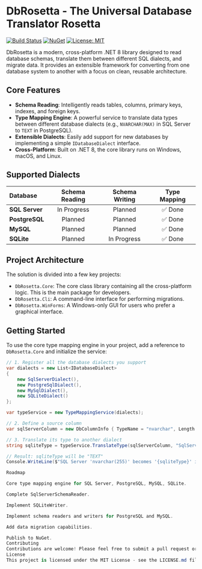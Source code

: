﻿# DbRosetta - The Universal Database Translator  Rosetta

[![Build Status](https://img.shields.io/badge/build-passing-brightgreen)](https://github.com)
[![NuGet](https://img.shields.io/nuget/v/DbRosetta.Core.svg)](https://www.nuget.org/)
[![License: MIT](https://img.shields.io/badge/License-MIT-yellow.svg)](https://opensource.org/licenses/MIT)

DbRosetta is a modern, cross-platform .NET 8 library designed to read database schemas, translate them between different SQL dialects, and migrate data. It provides an extensible framework for converting from one database system to another with a focus on clean, reusable architecture.

## Core Features
- **Schema Reading**: Intelligently reads tables, columns, primary keys, indexes, and foreign keys.
- **Type Mapping Engine**: A powerful service to translate data types between different database dialects (e.g., `NVARCHAR(MAX)` in SQL Server to `TEXT` in PostgreSQL).
- **Extensible Dialects**: Easily add support for new databases by implementing a simple `IDatabaseDialect` interface.
- **Cross-Platform**: Built on .NET 8, the core library runs on Windows, macOS, and Linux.

## Supported Dialects

| Database | Schema Reading | Schema Writing | Type Mapping |
| :--- | :---: | :---: | :---: |
| **SQL Server** | In Progress | Planned | ✅ Done |
| **PostgreSQL** | Planned | Planned | ✅ Done |
| **MySQL** | Planned | Planned | ✅ Done |
| **SQLite** | Planned | In Progress | ✅ Done |

## Project Architecture
The solution is divided into a few key projects:
- `DbRosetta.Core`: The core class library containing all the cross-platform logic. This is the main package for developers.
- `DbRosetta.Cli`: A command-line interface for performing migrations.
- `DbRosetta.WinForms`: A Windows-only GUI for users who prefer a graphical interface.

## Getting Started

To use the core type mapping engine in your project, add a reference to `DbRosetta.Core` and initialize the service:

```csharp
// 1. Register all the database dialects you support
var dialects = new List<IDatabaseDialect>
{
    new SqlServerDialect(),
    new PostgreSqlDialect(),
    new MySqlDialect(),
    new SQLiteDialect()
};

var typeService = new TypeMappingService(dialects);

// 2. Define a source column
var sqlServerColumn = new DbColumnInfo { TypeName = "nvarchar", Length = 255 };

// 3. Translate its type to another dialect
string sqliteType = typeService.TranslateType(sqlServerColumn, "SqlServer", "SQLite");

// Result: sqliteType will be "TEXT"
Console.WriteLine($"SQL Server 'nvarchar(255)' becomes '{sqliteType}' in SQLite.");

Roadmap

Core type mapping engine for SQL Server, PostgreSQL, MySQL, SQLite.

Complete SqlServerSchemaReader.

Implement SQLiteWriter.

Implement schema readers and writers for PostgreSQL and MySQL.

Add data migration capabilities.

Publish to NuGet.
Contributing
Contributions are welcome! Please feel free to submit a pull request or open an issue.
License
This project is licensed under the MIT License - see the LICENSE.md file for details.